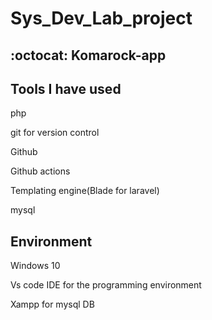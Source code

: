 # Sys_Dev_Lab_project

## :octocat: Komarock-app

## Tools I have used

php

git for version control

Github

Github actions

Templating engine(Blade for laravel)

mysql

## Environment

Windows 10

Vs code IDE for the programming environment

Xampp for mysql DB
